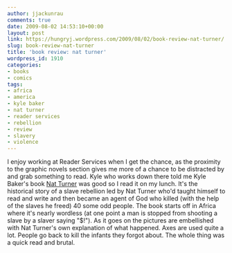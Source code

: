 ```yaml
---
author: jjackunrau
comments: true
date: 2009-08-02 14:53:10+00:00
layout: post
link: https://hungryj.wordpress.com/2009/08/02/book-review-nat-turner/
slug: book-review-nat-turner
title: 'book review: nat turner'
wordpress_id: 1910
categories:
- books
- comics
tags:
- africa
- america
- kyle baker
- nat turner
- reader services
- rebellion
- review
- slavery
- violence
---
```


I enjoy working at Reader Services when I get the chance, as the proximity to the graphic novels section gives me more of a chance to be distracted by and grab something to read. Kyle who works down there told me Kyle Baker's book [Nat Turner](http://www.amazon.ca/Nat-Turner-Kyle-Baker/dp/0810972271/) was good so I read it on my lunch. It's the historical story of a slave rebellion led by Nat Turner who'd taught himself to read and write and then became an agent of God who killed (with the help of the slaves he freed) 40 some odd people. The book starts off in Africa where it's nearly wordless (at one point a man is stopped from shooting a slave by a slaver saying "$!"). As it goes on the pictures are embellished with Nat Turner's own explanation of what happened. Axes are used quite a lot. People go back to kill the infants they forgot about. The whole thing was a quick read and brutal.
